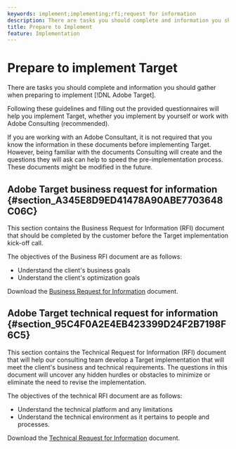 ```yaml
---
keywords: implement;implementing;rfi;request for information
description: There are tasks you should complete and information you should gather when preparing to implement Adobe Target.
title: Prepare to Implement
feature: Implementation
---
```


# Prepare to implement Target

There are tasks you should complete and information you should gather when preparing to implement [!DNL Adobe Target].

Following these guidelines and filling out the provided questionnaires will help you implement Target, whether you implement by yourself or work with Adobe Consulting (recommended).

If you are working with an Adobe Consultant, it is not required that you know the information in these documents before implementing Target. However, being familiar with the documents Consulting will create and the questions they will ask can help to speed the pre-implementation process. These documents might be modified in the future.

## Adobe Target business request for information {#section_A345E8D9ED41478A90ABE7703648C06C}

This section contains the Business Request for Information (RFI) document that should be completed by the customer before the Target implementation kick-off call.

The objectives of the Business RFI document are as follows:

* Understand the client's business goals 
* Understand the client's optimization goals

Download the [Business Request for Information](/help/assets/business-rfi.docx) document.

## Adobe Target technical request for information {#section_95C4F0A2E4EB423399D24F2B7198F6C5}

This section contains the Technical Request for Information (RFI) document that will help our consulting team develop a Target implementation that will meet the client's business and technical requirements. The questions in this document will uncover any hidden hurdles or obstacles to minimize or eliminate the need to revise the implementation.

The objectives of the technical RFI document are as follows:

* Understand the technical platform and any limitations 
* Understand the technical environment as it pertains to people and processes.

Download the [Technical Request for Information](/help/assets/technical-rfi.docx) document.
